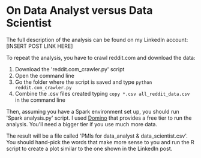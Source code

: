# On Data Analyst versus Data Scientist

The full description of the analysis can be found on my LinkedIn account:
[INSERT POST LINK HERE]

To repeat the analysis, you have to crawl reddit.com and download the data:

1. Download the 'reddit.com_crawler.py' script
2. Open the command line
3. Go the folder where the script is saved and type `python reddit.com_crawler.py`
4. Combine the .csv files created typing `copy *.csv all_reddit_data.csv` in the command line

Then, assuming you have a Spark environment set up, you should run 'Spark analysis.py' script.
I used [Domino](https://www.dominodatalab.com/) that provides a free tier to run the analysis.
You'll need a bigger tier if you use much more data.

The result will be a file called 'PMIs for data_analyst & data_scientist.csv'.
You should hand-pick the words that make more sense to you and run the R script to create a plot similar to the one shown in the LinkedIn post.
